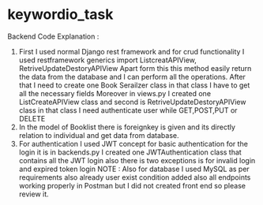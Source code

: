 # keywordio_task
Backend Code Explanation : 

1.	  First I used normal Django rest framework and for crud functionality I used restframework generics import ListcreatAPIView, RetriveUpdateDestoryAPIView
      Apart form this this method easily return the data from the database and I can perform all the operations.
      After that I need to create one Book Serailzer class in that class I have to get all the necessary fields
      Moreover in views.py I created one ListCreateAPIView class and second is RetriveUpdateDestoryAPIView class 
      in that class I need authenticate user while GET,POST,PUT or DELETE
2.	  In the model of Booklist there is foreignkey is given and its directly relation to individual and get data from database.
3.	  For authentication I used JWT concept for basic authentication for the login it is in backends.py 
      I created one JWTAuthentication class that contains all the JWT login also there is two exceptions is for invalid login and expired token login
NOTE :     Also for database I used MySQL as per requirements also already user exist condition added also all endpoints working properly in Postman 
           but I did not created front end so please review it.  
